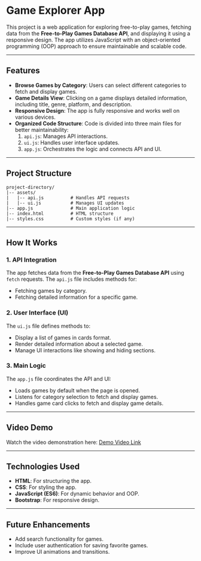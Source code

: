 # Game Explorer App

This project is a web application for exploring free-to-play games, fetching data from the **Free-to-Play Games Database API**, and displaying it using a responsive design. The app utilizes JavaScript with an object-oriented programming (OOP) approach to ensure maintainable and scalable code.

---

## Features

- **Browse Games by Category**: Users can select different categories to fetch and display games.
- **Game Details View**: Clicking on a game displays detailed information, including title, genre, platform, and description.
- **Responsive Design**: The app is fully responsive and works well on various devices.
- **Organized Code Structure**: Code is divided into three main files for better maintainability:
  1. `api.js`: Manages API interactions.
  2. `ui.js`: Handles user interface updates.
  3. `app.js`: Orchestrates the logic and connects API and UI.

---

## Project Structure

```plaintext
project-directory/
|-- assets/
|   |-- api.js          # Handles API requests
|   |-- ui.js           # Manages UI updates
|-- app.js              # Main application logic
|-- index.html          # HTML structure
|-- styles.css          # Custom styles (if any)
```

---

## How It Works

### 1. API Integration
The app fetches data from the **Free-to-Play Games Database API** using `fetch` requests. The `api.js` file includes methods for:
- Fetching games by category.
- Fetching detailed information for a specific game.

### 2. User Interface (UI)
The `ui.js` file defines methods to:
- Display a list of games in cards format.
- Render detailed information about a selected game.
- Manage UI interactions like showing and hiding sections.

### 3. Main Logic
The `app.js` file coordinates the API and UI:
- Loads games by default when the page is opened.
- Listens for category selection to fetch and display games.
- Handles game card clicks to fetch and display game details.

---

## Video Demo

Watch the video demonstration here:
[Demo Video Link](https://youtu.be/7Rj1XLOfNbE) <!-- Replace with actual link -->

---

## Technologies Used

- **HTML**: For structuring the app.
- **CSS**: For styling the app.
- **JavaScript (ES6)**: For dynamic behavior and OOP.
- **Bootstrap**: For responsive design.

---

## Future Enhancements

- Add search functionality for games.
- Include user authentication for saving favorite games.
- Improve UI animations and transitions.



